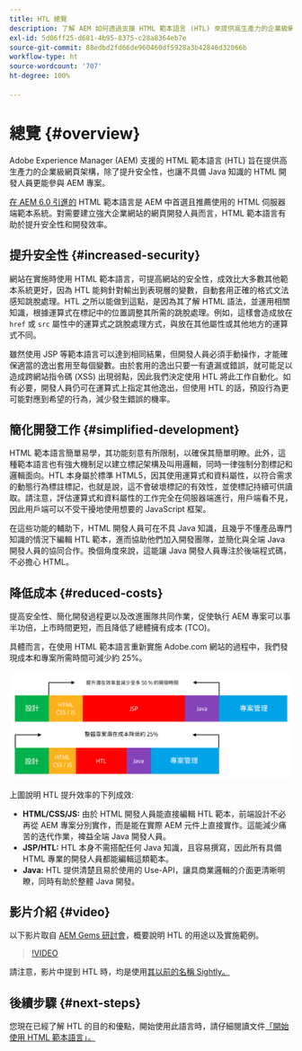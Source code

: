 ```yaml
---
title: HTL 總覽
description: 了解 AEM 如何透過支援 HTML 範本語言 (HTL) 來提供高生產力的企業級網頁架構，不但安全性更高，也能讓不具備 Java 知識的 HTML 開發人員能夠參與 AEM 專案。
exl-id: 5d06ff25-d681-4b95-8375-c28a8364eb7e
source-git-commit: 88edbd2fd66de960460df5928a3b42846d32066b
workflow-type: ht
source-wordcount: '707'
ht-degree: 100%

---
```



# 總覽 {#overview}

Adobe Experience Manager (AEM) 支援的 HTML 範本語言 (HTL) 旨在提供高生產力的企業級網頁架構，除了提升安全性，也讓不具備 Java 知識的 HTML 開發人員更能參與 AEM 專案。

[在 AEM 6.0 引進的](history.md) HTML 範本語言是 AEM 中首選且推薦使用的 HTML 伺服器端範本系統。對需要建立強大企業網站的網頁開發人員而言，HTML 範本語言有助於提升安全性和開發效率。

## 提升安全性 {#increased-security}

網站在實施時使用 HTML 範本語言，可提高網站的安全性，成效比大多數其他範本系統更好，因為 HTL 能夠針對輸出到表現層的變數，自動套用正確的格式文法感知跳脫處理。HTL 之所以能做到這點，是因為其了解 HTML 語法，並運用相關知識，根據運算式在標記中的位置調整其所需的跳脫處理。例如，這樣會造成放在 `href` 或 `src` 屬性中的運算式之跳脫處理方式，與放在其他屬性或其他地方的運算式不同。

雖然使用 JSP 等範本語言可以達到相同結果，但開發人員必須手動操作，才能確保適當的逸出套用至每個變數。由於套用的逸出只要一有遺漏或錯誤，就可能足以造成跨網站指令碼 (XSS) 出現弱點，因此我們決定使用 HTL 將此工作自動化。如有必要，開發人員仍可在運算式上指定其他逸出，但使用 HTL 的話，預設行為更可能對應到希望的行為，減少發生錯誤的機率。

## 簡化開發工作 {#simplified-development}

HTML 範本語言簡單易學，其功能刻意有所限制，以確保其簡單明瞭。此外，這種範本語言也有強大機制足以建立標記架構及叫用邏輯，同時一律強制分割標記和邏輯面向。HTL 本身屬於標準 HTML5，因其使用運算式和資料屬性，以符合需求的動態行為標註標記，也就是說，這不會破壞標記的有效性，並使標記持續可供讀取。請注意，評估運算式和資料屬性的工作完全在伺服器端進行，用戶端看不見，因此用戶端可以不受干擾地使用想要的 JavaScript 框架。

在這些功能的輔助下，HTML 開發人員可在不具 Java 知識，且幾乎不懂產品專門知識的情況下編輯 HTL 範本，進而協助他們加入開發團隊，並簡化與全端 Java 開發人員的協同合作。換個角度來說，這能讓 Java 開發人員專注於後端程式碼，不必擔心 HTML。

## 降低成本 {#reduced-costs}

提高安全性、簡化開發過程更以及改進團隊共同作業，促使執行 AEM 專案可以事半功倍，上市時間更短，而且降低了總體擁有成本 (TCO)。

具體而言，在使用 HTML 範本語言重新實施 Adobe.com 網站的過程中，我們發現成本和專案所需時間可減少約 25%。

![提高效率並降低成本](assets/chlimage_1.png)

上圖說明 HTL 提升效率的下列成效:

* **HTML/CSS/JS:** 由於 HTML 開發人員能直接編輯 HTL 範本，前端設計不必再從 AEM 專案分別實作，而是能在實際 AEM 元件上直接實作。這能減少痛苦的迭代作業，裨益全端 Java 開發人員。
* **JSP/HTL:** HTL 本身不需搭配任何 Java 知識，且容易撰寫，因此所有具備 HTML 專業的開發人員都能編輯這類範本。
* **Java:** HTL 提供清楚且易於使用的 Use-API，讓具商業邏輯的介面更清晰明瞭，同時有助於整體 Java 開發。

## 影片介紹 {#video}

以下影片取自 [AEM Gems 研討會](https://experienceleague.adobe.com/docs/experience-manager-gems-events/gems/gems2014/aem-introduction-to-htl.html)，概要說明 HTL 的用途以及實施範例。

>[!VIDEO](https://video.tv.adobe.com/v/19504/?quality=9)

請注意，影片中提到 HTL 時，均是使用[其以前的名稱 Sightly。](history.md)

## 後續步驟 {#next-steps}

您現在已經了解 HTL 的目的和優點，開始使用此語言時，請仔細閱讀文件[「開始使用 HTML 範本語言」。](getting-started.md)

